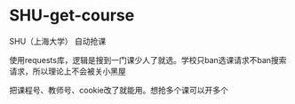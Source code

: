 # SHU-get-course
SHU（上海大学） 自动抢课

使用requests库，逻辑是搜到一门课少人了就选。学校只ban选课请求不ban搜索请求，所以理论上不会被关小黑屋



把课程号、教师号、cookie改了就能用。想抢多个课可以开多个
